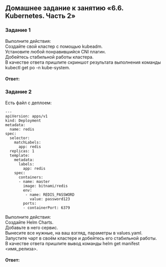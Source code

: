 ## Домашнее задание к занятию «6.6. Kubernetes. Часть 2»  

### Задание 1  
Выполните действия:  
Создайте свой кластер с помощью kubeadm.  
Установите любой понравившийся CNI плагин.  
Добейтесь стабильной работы кластера.  
В качестве ответа пришлите скриншот результата выполнения команды kubectl get po -n kube-system.  

#### Ответ:  

### Задание 2  
Есть файл с деплоем:  
```
---
apiVersion: apps/v1
kind: Deployment
metadata:
  name: redis
spec:
  selector:
    matchLabels:
      app: redis
  replicas: 1
  template:
    metadata:
      labels:
        app: redis
    spec:
      containers:
      - name: master
        image: bitnami/redis
        env:
         - name: REDIS_PASSWORD
           value: password123
        ports:
        - containerPort: 6379
```
Выполните действия:  
Создайте Helm Charts.  
Добавьте в него сервис.  
Вынесите все нужные, на ваш взгляд, параметры в values.yaml.  
Запустите чарт в своём кластере и добейтесь его стабильной работы.  
В качестве ответа пришлите вывод команды helm get manifest <имя_релиза>.  

#### Ответ:  


